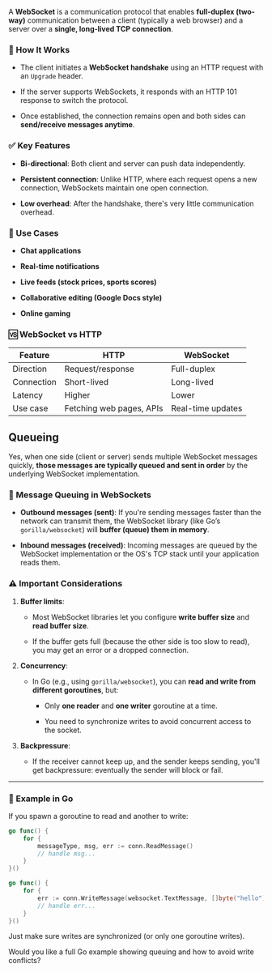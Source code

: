 A **WebSocket** is a communication protocol that enables **full-duplex (two-way)** communication between a client (typically a web browser) and a server over a **single, long-lived TCP connection**.

### 🔄 How It Works

- The client initiates a **WebSocket handshake** using an HTTP request with an `Upgrade` header.
    
- If the server supports WebSockets, it responds with an HTTP 101 response to switch the protocol.
    
- Once established, the connection remains open and both sides can **send/receive messages anytime**.
    

### ✅ Key Features

- **Bi-directional**: Both client and server can push data independently.
    
- **Persistent connection**: Unlike HTTP, where each request opens a new connection, WebSockets maintain one open connection.
    
- **Low overhead**: After the handshake, there's very little communication overhead.
    

### 🔧 Use Cases

- **Chat applications**
    
- **Real-time notifications**
    
- **Live feeds (stock prices, sports scores)**
    
- **Collaborative editing (Google Docs style)**
    
- **Online gaming**
    

### 🆚 WebSocket vs HTTP

|Feature|HTTP|WebSocket|
|---|---|---|
|Direction|Request/response|Full-duplex|
|Connection|Short-lived|Long-lived|
|Latency|Higher|Lower|
|Use case|Fetching web pages, APIs|Real-time updates|
## Queueing 
Yes, when one side (client or server) sends multiple WebSocket messages quickly, **those messages are typically queued and sent in order** by the underlying WebSocket implementation.

### 🔁 Message Queuing in WebSockets

- **Outbound messages (sent)**: If you're sending messages faster than the network can transmit them, the WebSocket library (like Go’s `gorilla/websocket`) will **buffer (queue) them in memory**.
    
- **Inbound messages (received)**: Incoming messages are queued by the WebSocket implementation or the OS's TCP stack until your application reads them.
    

### ⚠️ Important Considerations

1. **Buffer limits**:
    
    - Most WebSocket libraries let you configure **write buffer size** and **read buffer size**.
        
    - If the buffer gets full (because the other side is too slow to read), you may get an error or a dropped connection.
        
2. **Concurrency**:
    
    - In Go (e.g., using `gorilla/websocket`), you can **read and write from different goroutines**, but:
        
        - Only **one reader** and **one writer** goroutine at a time.
            
        - You need to synchronize writes to avoid concurrent access to the socket.
            
3. **Backpressure**:
    
    - If the receiver cannot keep up, and the sender keeps sending, you'll get backpressure: eventually the sender will block or fail.
        

---

### 🧠 Example in Go

If you spawn a goroutine to read and another to write:

```go
go func() {
    for {
        messageType, msg, err := conn.ReadMessage()
        // handle msg...
    }
}()

go func() {
    for {
        err := conn.WriteMessage(websocket.TextMessage, []byte("hello"))
        // handle err...
    }
}()
```

Just make sure writes are synchronized (or only one goroutine writes).

Would you like a full Go example showing queuing and how to avoid write conflicts?